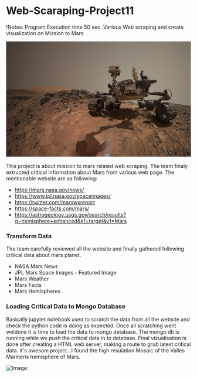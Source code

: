 # Web-Scaraping-Project11
!Notes: Program Execution time 50 sec.
Various Web scraping and create visualization on Mission to Mars

![GitHub Logo](https://github.com/obaid8712/Web-Scaraping-Project11/blob/master/image/mars_rover.jpg)

This project is about mission to mars related web scraping. The team finaly extructed critical information about Mars from various web page. The mentionable website are as following:
* https://mars.nasa.gov/news/
* https://www.jpl.nasa.gov/spaceimages/
* https://twitter.com/marswxreport
* https://space-facts.com/mars/
* https://astrogeology.usgs.gov/search/results?q=hemisphere+enhanced&k1=target&v1=Mars

### Transform Data
The team carefully reviewed all the website and finally gathered following critical data about mars planet.
* NASA Mars News
* JPL Mars Space Images - Featured Image
* Mars Weather
* Mars Facts
* Mars Hemispheres
### Loading Critical Data to Mongo Database
Basically jupyter notebook used to scratch the data from all the website and check the python code is doing as expected. Once all scratching went weldone it is time to load the data to mongo database. The mongo db is running while we push the critical data in to database. Final vizualisation is done after creating a HTML web server, making a route to grub latest critical data. it's awesom project...I found the high resulation Mosaic of the Valles Marineris hemisphere of Mars.

![Image:](https://github.com/obaid8712/Web-Scaraping-Project11/blob/master/image/valles_marineris_enhanced.tif)
